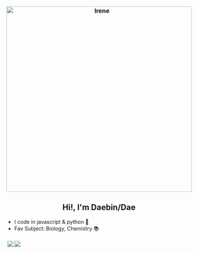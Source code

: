 <h3 align="center">
   <img align="center" alt="Irene" width="500px" src="https://images6.fanpop.com/image/photos/42700000/Irene-red-velvet-42729035-473-335.gif" />
</h3>
<h2 align="center">Hi!, I'm Daebin/Dae</h2>

 - I code in javascript & python 🐍
 - Fav Subject: Biology, Chemistry 📚

<h5 align="center">
  <img src="https://img.shields.io/badge/python%20-%2314354C.svg?&style=for-the-badge&logo=python&logoColor=white">   <img src="https://img.shields.io/badge/javascript%20-%23323330.svg?&style=for-the-badge&logo=javascript&logoColor=%23F7DF1E"> ⠀ ⠀ ⠀ ⠀ ⠀⠀ ⠀ ⠀ ⠀ ⠀ ⠀⠀ ⠀ ⠀ ⠀ ⠀ ⠀⠀ ⠀ ⠀ ⠀ ⠀ ⠀⠀ ⠀ ⠀ ⠀ ⠀ ⠀⠀ ⠀ ⠀ ⠀ ⠀ ⠀
